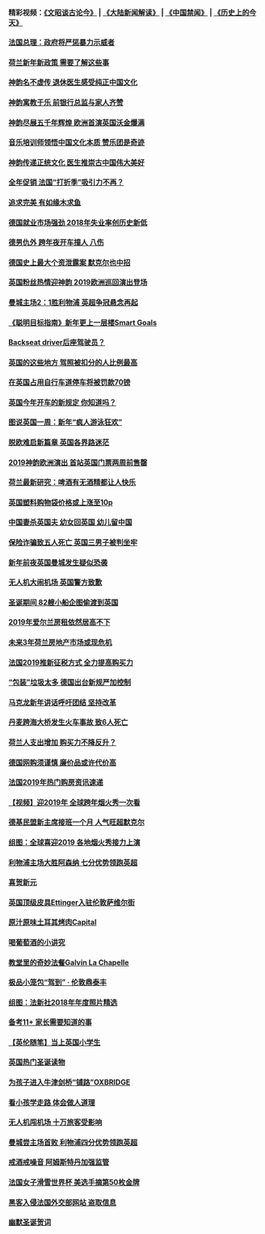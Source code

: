 #### 精彩视频：[《文昭谈古论今》](https://github.com/gfw-breaker/wenzhao/blob/master/README.md?t=01092130) | [《大陆新闻解读》](https://github.com/gfw-breaker/ntdtv-comedy/blob/master/README.md?t=01092130) | [《中国禁闻》](https://github.com/gfw-breaker/ntdtv-news/blob/master/README.md?t=01092130) | [《历史上的今天》](https://github.com/gfw-breaker/today-in-history/blob/master/README.md?t=01092130) 

#### [法国总理：政府将严惩暴力示威者](../pages/nsc974/n10963993.md?t=01092130) 

#### [荷兰新年新政策 需要了解这些事](../pages/nsc974/n10963965.md?t=01092130) 

#### [神韵名不虚传 退休医生感受纯正中国文化](../pages/nsc974/n10962905.md?t=01092130) 

#### [神韵寓教于乐 前银行总监与家人齐赞](../pages/nsc974/n10962993.md?t=01092130) 

#### [神韵尽展五千年辉煌 欧洲首演英国沃金爆满](../pages/nsc974/n10962683.md?t=01092130) 

#### [音乐培训师领悟中国文化本质 赞乐团是奇迹](../pages/nsc974/n10962443.md?t=01092130) 

#### [神韵传递正统文化 医生推崇古中国伟大美好](../pages/nsc974/n10962397.md?t=01092130) 

#### [全年促销 法国“打折季”吸引力不再？](../pages/nsc974/n10961553.md?t=01092130) 

#### [追求完美 有如缘木求鱼](../pages/nsc974/n10962255.md?t=01092130) 

#### [德国就业市场强劲 2018年失业率创历史新低](../pages/nsc974/n10961491.md?t=01092130) 

#### [德男仇外 跨年夜开车撞人 八伤](../pages/nsc974/n10961367.md?t=01092130) 

#### [德国史上最大个资泄露案 默克尔也中招](../pages/nsc974/n10960100.md?t=01092130) 

#### [英国粉丝热情迎神韵 2019欧洲巡回演出登场](../pages/nsc974/n10958683.md?t=01092130) 

#### [曼城主场2：1胜利物浦 英超争冠悬念再起](../pages/nsc974/n10954843.md?t=01092130) 

#### [《聪明目标指南》新年更上一层楼Smart Goals](../pages/nsc974/n10954583.md?t=01092130) 

#### [Backseat driver后座驾驶员？](../pages/nsc974/n10954192.md?t=01092130) 

#### [英国的这些地方 驾照被扣分的人比例最高](../pages/nsc974/n10954152.md?t=01092130) 

#### [在英国占用自行车道停车将被罚款70镑](../pages/nsc974/n10954142.md?t=01092130) 

#### [英国今年开车的新规定 你知道吗？](../pages/nsc974/n10953267.md?t=01092130) 

#### [图说英国一周：新年“疯人游泳狂欢”](../pages/nsc974/n10953234.md?t=01092130) 

#### [脱欧难启新篇章 英国各界路迷茫](../pages/nsc974/n10951727.md?t=01092130) 

#### [2019神韵欧洲演出 首站英国门票两周前售罄](../pages/nsc974/n10951678.md?t=01092130) 

#### [荷兰最新研究：啤酒有无酒精都让人快乐](../pages/nsc974/n10950834.md?t=01092130) 

#### [英国塑料购物袋价格或上涨至10p](../pages/nsc974/n10951770.md?t=01092130) 

#### [中国妻杀英国夫 幼女回英国 幼儿留中国](../pages/nsc974/n10951754.md?t=01092130) 

#### [保险诈骗致五人死亡 英国三男子被判坐牢](../pages/nsc974/n10951747.md?t=01092130) 

#### [新年前夜英国曼城发生疑似恐袭](../pages/nsc974/n10951741.md?t=01092130) 

#### [无人机大闹机场 英国警方致歉](../pages/nsc974/n10951733.md?t=01092130) 

#### [圣诞期间 82艘小船企图偷渡到英国](../pages/nsc974/n10951711.md?t=01092130) 

#### [2019年爱尔兰房租依然居高不下](../pages/nsc974/n10950906.md?t=01092130) 

#### [未来3年荷兰房地产市场或现危机](../pages/nsc974/n10950888.md?t=01092130) 

#### [法国2019推新征税方式 全力提高购买力](../pages/nsc974/n10946987.md?t=01092130) 

#### [“包装”垃圾太多 德国出台新规严加控制](../pages/nsc974/n10948358.md?t=01092130) 

#### [马克龙新年讲话呼吁团结 坚持改革](../pages/nsc974/n10947012.md?t=01092130) 

#### [丹麦跨海大桥发生火车事故 致6人死亡](../pages/nsc974/n10948353.md?t=01092130) 

#### [荷兰人支出增加 购买力不降反升？](../pages/nsc974/n10948390.md?t=01092130) 

#### [德国网购须谨慎 廉价品或许代价高](../pages/nsc974/n10948233.md?t=01092130) 

#### [法国2019年热门购房资讯速递](../pages/nsc974/n10947033.md?t=01092130) 

#### [【视频】迎2019年 全球跨年烟火秀一次看](../pages/nsc974/n10946627.md?t=01092130) 

#### [德基民盟新主席接班一个月 人气旺超默克尔](../pages/nsc974/n10946634.md?t=01092130) 

#### [组图：全球喜迎2019 各地烟火秀接力上演](../pages/nsc974/n10945584.md?t=01092130) 

#### [利物浦主场大胜阿森纳 七分优势领跑英超](../pages/nsc974/n10945421.md?t=01092130) 

#### [喜贺新元](../pages/nsc974/n10936605.md?t=01092130) 

#### [英国顶级皮具Ettinger入驻伦敦萨维尔街](../pages/nsc974/n10936595.md?t=01092130) 

#### [原汁原味土耳其烤肉Capital](../pages/nsc974/n10936573.md?t=01092130) 

#### [喝葡萄酒的小讲究](../pages/nsc974/n10936535.md?t=01092130) 

#### [教堂里的奇妙法餐Galvin La Chapelle](../pages/nsc974/n10935913.md?t=01092130) 

#### [极品小笼包“驾到” · 伦敦鼎泰丰](../pages/nsc974/n10935791.md?t=01092130) 

#### [组图：法新社2018年年度照片精选](../pages/nsc974/n10935213.md?t=01092130) 

#### [备考11+ 家长需要知道的事](../pages/nsc974/n10934312.md?t=01092130) 

#### [【英伦随笔】当上英国小学生](../pages/nsc974/n10934305.md?t=01092130) 

#### [英国热门圣诞读物](../pages/nsc974/n10934285.md?t=01092130) 

#### [为孩子进入牛津剑桥“铺路”OXBRIDGE](../pages/nsc974/n10934233.md?t=01092130) 

#### [看小孩学走路 体会做人道理](../pages/nsc974/n10934169.md?t=01092130) 

#### [无人机闯机场  十万旅客受影响](../pages/nsc974/n10934028.md?t=01092130) 

#### [曼城尝主场首败 利物浦四分优势领跑英超](../pages/nsc974/n10932818.md?t=01092130) 

#### [戒酒戒噪音 阿姆斯特丹加强监管](../pages/nsc974/n10928070.md?t=01092130) 

#### [法国女子滑雪世界杯 美选手摘第50枚金牌](../pages/nsc974/n10927351.md?t=01092130) 

#### [黑客入侵法国外交部网站 盗取信息](../pages/nsc974/n10927269.md?t=01092130) 

#### [幽默圣诞贺词](../pages/nsc974/n10926672.md?t=01092130) 

